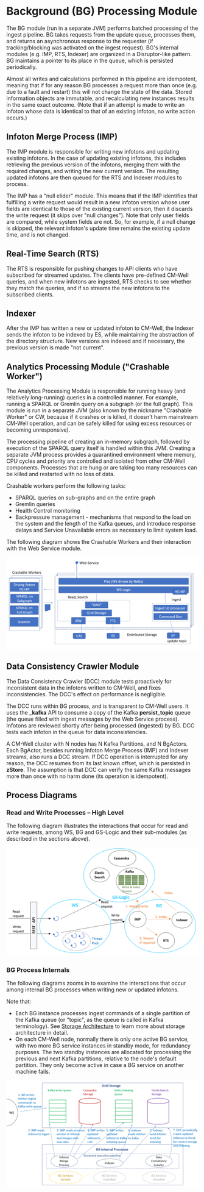 # Background (BG) Processing Module

The BG module (run in a separate JVM) performs batched processing of the ingest pipeline. BG takes requests from the update queue, processes them, and returns an asynchronous response to the requester (if tracking/blocking was activated on the ingest request). BG's internal modules (e.g. IMP, RTS, Indexer) are organized in a Disruptor-like pattern. BG maintains a pointer to its place in the queue, which is persisted periodically.

Almost all writes and calculations performed in this pipeline are idempotent, meaning that if for any reason BG processes a request more than once (e.g. due to a fault and restart) this will not change the state of the data. Stored information objects are immutable, and recalculating new instances results in the same exact outcome. (Note that if an attempt is made to write an infoton whose data is identical to that of an existing infoton, no write action occurs.)

## Infoton Merge Process (IMP)

The IMP module is responsible for writing new infotons and updating existing infotons. In the case of updating existing infotons, this includes retrieving the previous version of the infotons, merging them with the required changes, and writing the new current version. The resulting updated infotons are then queued for the RTS and Indexer modules to process.

The IMP has a "null elider" module. This means that if the IMP identifies that fulfilling a write request would result in a new infoton version whose user fields are identical to those of the existing current version, then it discards the write request (it skips over "null changes"). Note that only user fields are compared, while system fields are not. So, for example, if a null change is skipped, the relevant infoton's update time remains the existing update time, and is not changed.

## Real-Time Search (RTS)

The RTS is responsible for pushing changes to API clients who have subscribed for streamed updates. The clients have pre-defined CM-Well queries, and when new infotons are ingested, RTS checks to see whether they match the queries, and if so streams the new infotons to the subscribed clients.

## Indexer

After the IMP has written a new or updated infoton to CM-Well, the Indexer sends the infoton to be indexed by ES, while maintaining the abstraction of the directory structure. New versions are indexed and if necessary, the previous version is made "not current".

## Analytics Processing Module ("Crashable Worker")

The Analytics Processing Module is responsible for running heavy (and relatively long-running) queries in a controlled manner. For example, running a SPARQL or Gremlin query on a subgraph (or the full graph). This module is run in a separate JVM (also known by the nickname "Crashable Worker" or CW, because if it crashes or is killed, it doesn't harm mainstream CM-Well operation, and can be safely killed for using excess resources or becoming unresponsive). 

The processing pipeline of creating an in-memory subgraph, followed by execution of the SPARQL query itself is handled within this JVM. Creating a separate JVM process provides a quarantined environment where memory, CPU cycles and priority are controlled and isolated from other CM-Well components. Processes that are hung or are taking too many resources can be killed and restarted with no loss of data.

Crashable workers perform the following tasks:

* SPARQL queries on sub-graphs and on the entire graph
* Gremlin queries
* Health Control monitoring
* Backpressure management - mechanisms that respond to the load on the system and the length of the Kafka queues, and introduce response delays and Service Unavailable errors as necessary to limit system load.

The following diagram shows the Crashable Workers and their interaction with the Web Service module.

![image](../../_Images/crashable-workers.png)

## Data Consistency Crawler Module

The Data Consistency Crawler (DCC) module tests proactively for inconsistent data in the infotons written to CM-Well, and fixes inconsistencies. The DCC's effect on performance is negligible.

The DCC runs within BG process, and is transparent to CM-Well users. It uses the  **\_kafka**  API to consume a copy of the Kafka  **persist\_topic**  queue (the queue filled with ingest messages by the Web Service process). Infotons are reviewed shortly after being processed (ingested) by BG. DCC tests each infoton in the queue for data inconsistencies.

A CM-Well cluster with N nodes has N Kafka Partitions, and N BgActors. Each BgActor, besides running Infoton Merge Process (IMP) and Indexer streams, also runs a DCC stream. If DCC operation is interrupted for any reason, the DCC resumes from its last known offset, which is persisted in  **zStore**. The assumption is that DCC can verify the same Kafka messages more than once with no harm done (its operation is idempotent).

## Process Diagrams

### Read and Write Processes – High Level

The following diagram illustrates the interactions that occur for read and write requests, among WS, BG and GS-Logic and their sub-modules (as described in the sections above).

![image](../../_Images/read-and-write-processes.png)

### BG Process Internals

The following diagrams zooms in to examine the interactions that occur among internal BG processes when writing new or updated infotons.

Note that:

- Each BG instance processes ingest commands of a single partition of the Kafka queue (or "topic", as the queue is called in Kafka terminology). See [Storage Architecture](Arch.PlatformArch.Part1.md#ingest-queues-and-storage-architecture) to learn more about storage architecture in detail.
- On each CM-Well node, normally there is only one active BG service, with two more BG service instances in standby mode, for redundancy purposes. The two standby instances are allocated for processing the previous and next Kafka partitions, relative to the node's default partition. They only become active in case a BG service on another machine fails.

![image](../../_Images/bg-internal-processes.png)

 